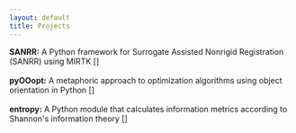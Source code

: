 ```yaml
---
layout: default
title: Projects
---
```

**SANRR:** A Python framework for Surrogate Assisted Nonrigid Registration (SANRR) using MIRTK \[<span style="display:inline-block; vertical-align:top"><a href="https://www.github.com/ddfabbro/SANRR" target="_blank"><i class="fab fa-github fa-sm"></i></a></span>\]
<br><br>
**pyOOopt:** A metaphoric approach to optimization algorithms using object orientation in Python \[<span style="display:inline-block; vertical-align:top"><a href="https://www.github.com/ddfabbro" target="_blank"><i class="fab fa-github fa-sm"></i></a></span>\]
<br><br>
**entropy:** A Python module that calculates information metrics according to Shannon's information theory \[<span style="display:inline-block; vertical-align:top"><a href="https://www.github.com/ddfabbro" target="_blank"><i class="fab fa-github fa-sm"></i></a></span>\]
